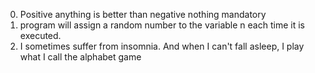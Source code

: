 0. Positive anything is better than negative nothing mandatory
1. program will assign a random number to the variable n each time it is executed.
2. I sometimes suffer from insomnia. And when I can't fall asleep, I play what I call the alphabet game
